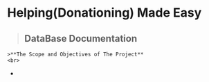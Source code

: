 # **Helping(Donationing) Made Easy**

>## DataBase Documentation
    >**The Scope and Objectives of The Project**
    <br>
* 
    